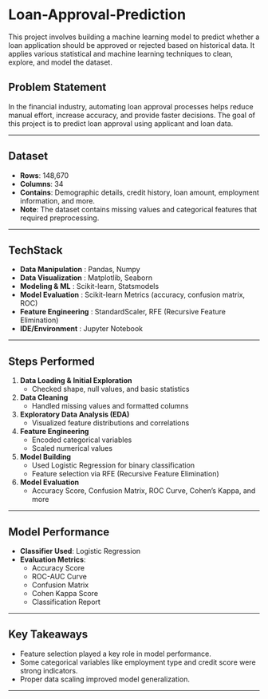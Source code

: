 # Loan-Approval-Prediction
This project involves building a machine learning model to predict whether a loan application should be approved or rejected based on historical data. It applies various statistical and machine learning techniques to clean, explore, and model the dataset.

## Problem Statement

In the financial industry, automating loan approval processes helps reduce manual effort, increase accuracy, and provide faster decisions. The goal of this project is to predict loan approval using applicant and loan data.

---

## Dataset

- **Rows**: 148,670
- **Columns**: 34
- **Contains**: Demographic details, credit history, loan amount, employment information, and more.
- **Note**: The dataset contains missing values and categorical features that required preprocessing.

---

## TechStack

- **Data Manipulation** : Pandas, Numpy
- **Data Visualization** : Matplotlib, Seaborn
- **Modeling & ML** : Scikit-learn, Statsmodels
- **Model Evaluation** : Scikit-learn Metrics (accuracy, confusion matrix, ROC)
- **Feature Engineering** : StandardScaler, RFE (Recursive Feature Elimination)
- **IDE/Environment** : Jupyter Notebook    

---

## Steps Performed

1. **Data Loading & Initial Exploration**
   - Checked shape, null values, and basic statistics
2. **Data Cleaning**
   - Handled missing values and formatted columns
3. **Exploratory Data Analysis (EDA)**
   - Visualized feature distributions and correlations
4. **Feature Engineering**
   - Encoded categorical variables
   - Scaled numerical values
5. **Model Building**
   - Used Logistic Regression for binary classification
   - Feature selection via RFE (Recursive Feature Elimination)
6. **Model Evaluation**
   - Accuracy Score, Confusion Matrix, ROC Curve, Cohen’s Kappa, and more

---

## Model Performance

- **Classifier Used**: Logistic Regression
- **Evaluation Metrics**:
  - Accuracy Score
  - ROC-AUC Curve
  - Confusion Matrix
  - Cohen Kappa Score
  - Classification Report

---

## Key Takeaways

- Feature selection played a key role in model performance.
- Some categorical variables like employment type and credit score were strong indicators.
- Proper data scaling improved model generalization.

---


